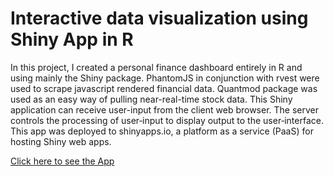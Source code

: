 # Interactive data visualization using Shiny App in R
In this project, I created a personal finance dashboard entirely in R and using mainly the Shiny package. 
PhantomJS in conjunction with rvest were used to scrape javascript rendered financial data. 
Quantmod package was used as an easy way of pulling near-real-time stock data.
This Shiny application can receive user-input from the client web browser. The server controls the processing of user‐input to display output to the user‐interface.
This app was deployed to shinyapps.io, a platform as a service (PaaS) for hosting Shiny web apps.

[Click here to see the App](https://saulventura.shinyapps.io/Stock-Market-App/)
